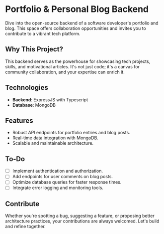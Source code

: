 # Portfolio & Personal Blog Backend

Dive into the open-source backend of a software developer's portfolio and blog. This space offers collaboration opportunities and invites you to contribute to a vibrant tech platform.

## Why This Project?

This backend serves as the powerhouse for showcasing tech projects, skills, and motivational articles. It's not just code; it's a canvas for community collaboration, and your expertise can enrich it.

## Technologies

- **Backend**: ExpressJS with Typescript
- **Database**: MongoDB

## Features

- Robust API endpoints for portfolio entries and blog posts.
- Real-time data integration with MongoDB.
- Scalable and maintainable architecture.

## To-Do

- [ ] Implement authentication and authorization.
- [ ] Add endpoints for user comments on blog posts.
- [ ] Optimize database queries for faster response times.
- [ ] Integrate error logging and monitoring tools.

## Contribute

Whether you're spotting a bug, suggesting a feature, or proposing better architecture practices, your contributions are always welcomed. Let's build and refine together.

